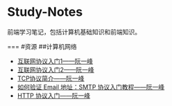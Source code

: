# Study-Notes
前端学习笔记，包括计算机基础知识和前端知识。


===
#资源
##计算机网络
+ [互联网协议入门1——阮一峰](http://www.ruanyifeng.com/blog/2012/05/internet_protocol_suite_part_i.html)
+ [互联网协议入门2——阮一峰](http://www.ruanyifeng.com/blog/2012/06/internet_protocol_suite_part_ii.html)
+ [TCP协议简介——阮一峰](http://www.ruanyifeng.com/blog/2017/06/tcp-protocol.html)
+ [如何验证 Email 地址：SMTP 协议入门教程——阮一峰](http://www.ruanyifeng.com/blog/2017/06/smtp-protocol.html)
+ [HTTP 协议入门——阮一峰](http://www.ruanyifeng.com/blog/2016/08/http.html)

